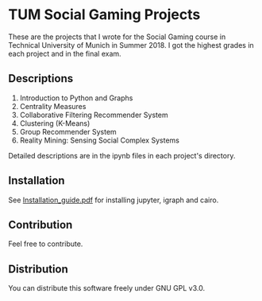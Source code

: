 # TUM Social Gaming Projects

These are the projects that I wrote for the Social Gaming course in Technical University of Munich in Summer 2018. I got the highest grades in each project and in the final exam.

## Descriptions

1. Introduction to Python and Graphs
2. Centrality Measures
3. Collaborative Filtering Recommender System
4. Clustering (K-Means)
5. Group Recommender System
6. Reality Mining: Sensing Social Complex Systems

Detailed descriptions are in the ipynb files in each project's directory.

## Installation

See [Installation_guide.pdf](Installation_guide.pdf) for installing jupyter, igraph and cairo.

## Contribution

Feel free to contribute.

## Distribution

You can distribute this software freely under GNU GPL v3.0.
